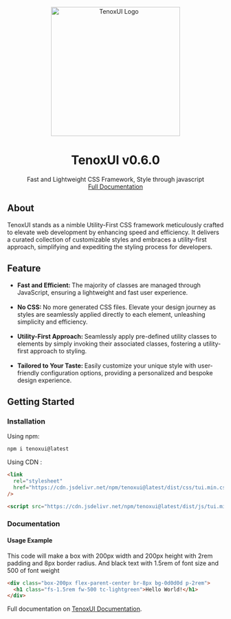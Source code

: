 <p align="center">
<a href="https://tenoxui.web.app/">
<img src="https://tenoxui.web.app/img/tenoxui.svg" alt="TenoxUI Logo" width='300' height='300'
 >
</a>
</p>
<h1 align="center">TenoxUI v0.6.0</h1>
<p align="center">
Fast and Lightweight CSS Framework, Style through javascript
<br>
<a href="https://tenoxui.web.app/docs/start">Full Documentation</a>
</p>

<h2>About</h2>
<p>
TenoxUI stands as a nimble Utility-First CSS framework meticulously crafted to elevate web development by enhancing speed and efficiency. It delivers a curated collection of customizable styles and embraces a utility-first approach, simplifying and expediting the styling process for developers.
</p>

<h2>Feature</h2>

<ul>
  <li>
    <strong> Fast and Efficient: </strong> The majority of classes are managed
    through JavaScript, ensuring a lightweight and fast user experience.
  </li>
  <br />
  <li>
    <strong> No CSS: </strong> No more generated CSS files. Elevate your design
    journey as styles are seamlessly applied directly to each element,
    unleashing simplicity and efficiency.
  </li>
  <br />
  <li>
    <strong> Utility-First Approach: </strong> Seamlessly apply pre-defined
    utility classes to elements by simply invoking their associated classes,
    fostering a utility-first approach to styling.
  </li>
  <br />
  <li>
    <strong> Tailored to Your Taste: </strong> Easily customize your unique
    style with user-friendly configuration options, providing a personalized and
    bespoke design experience.
  </li>
</ul>

<h2>Getting Started</h2>

<h3>Installation</h3>

Using npm:

```bash
npm i tenoxui@latest
```

Using CDN :

```html
<link
  rel="stylesheet"
  href="https://cdn.jsdelivr.net/npm/tenoxui@latest/dist/css/tui.min.css"
/>

<script src="https://cdn.jsdelivr.net/npm/tenoxui@latest/dist/js/tui.min.js"></script>
```

<h3>Documentation</h3>

<h4>Usage Example</h4>

<p>
This code will make a box with 200px width and 200px height with 2rem padding and 8px border radius. And black text with 1.5rem of font size and 500 of font weight
</p>

```html
<div class="box-200px flex-parent-center br-8px bg-0d0d0d p-2rem">
  <h1 class="fs-1.5rem fw-500 tc-lightgreen">Hello World!</h1>
</div>
```

Full documentation on [TenoxUI Documentation](https://tenoxui.web.app).
